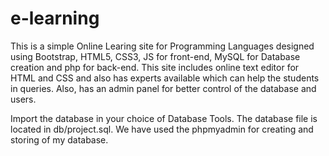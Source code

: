 # e-learning
This is a simple Online Learing site for Programming Languages designed using Bootstrap, HTML5, CSS3, JS for front-end, MySQL for Database creation and php for back-end.
This site includes online text editor for HTML and CSS and also has experts available which can help the students in queries.
Also, has an admin panel for better control of the database and users.

Import the database in your choice of Database Tools.
The database file is located in db/project.sql.
We have used the phpmyadmin for creating and storing of my database.
